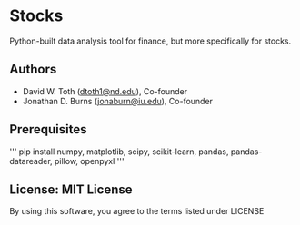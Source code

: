 # Stocks
Python-built data analysis tool for finance, but more specifically for stocks.

## Authors
* David W. Toth (dtoth1@nd.edu), Co-founder
* Jonathan D. Burns (jonaburn@iu.edu), Co-founder

## Prerequisites
''' pip install numpy, matplotlib, scipy, scikit-learn, pandas, pandas-datareader, pillow, openpyxl '''

## License: MIT License  
By using this software, you agree to the terms listed under LICENSE
